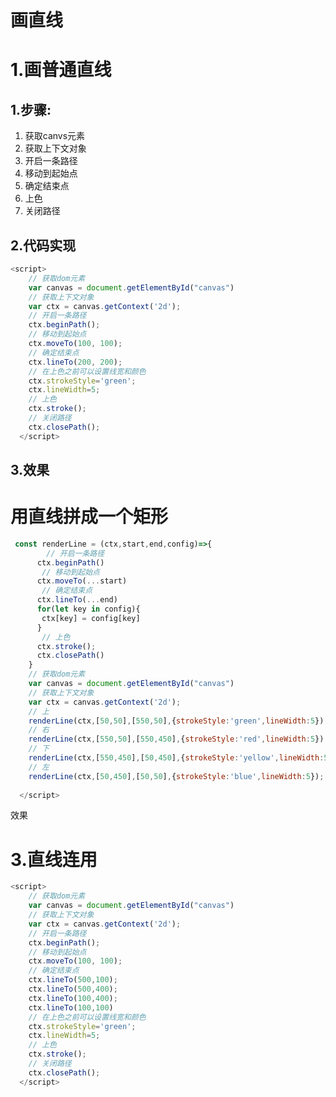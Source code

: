 # 画直线
# 1.画普通直线
## 1.步骤:
1. 获取canvs元素
2. 获取上下文对象
3. 开启一条路径
4. 移动到起始点
5. 确定结束点
6. 上色
7. 关闭路径
## 2.代码实现
```javascript
<script>
    // 获取dom元素
    var canvas = document.getElementById("canvas")
    // 获取上下文对象
    var ctx = canvas.getContext('2d');
    // 开启一条路径
    ctx.beginPath();
    // 移动到起始点
    ctx.moveTo(100, 100);
    // 确定结束点
    ctx.lineTo(200, 200);
    // 在上色之前可以设置线宽和颜色
    ctx.strokeStyle='green';
    ctx.lineWidth=5;
    // 上色
    ctx.stroke();
    // 关闭路径
    ctx.closePath();
  </script>
```
## 3.效果
<!-- ![image](images/z9RWHiEsKlFxZjTkBESe3BisJFg-kpdvN0aTNVQis2s.png) -->

# **用直线拼成一个矩形**
```javascript
 const renderLine = (ctx,start,end,config)=>{
        // 开启一条路径
      ctx.beginPath()
       // 移动到起始点
      ctx.moveTo(...start)
       // 确定结束点
      ctx.lineTo(...end)
      for(let key in config){
       ctx[key] = config[key]
      }
       // 上色
      ctx.stroke();
      ctx.closePath()
    }
    // 获取dom元素
    var canvas = document.getElementById("canvas")
    // 获取上下文对象
    var ctx = canvas.getContext('2d');
    // 上
    renderLine(ctx,[50,50],[550,50],{strokeStyle:'green',lineWidth:5});
    // 右
    renderLine(ctx,[550,50],[550,450],{strokeStyle:'red',lineWidth:5});
    // 下
    renderLine(ctx,[550,450],[50,450],{strokeStyle:'yellow',lineWidth:5});
    // 左
    renderLine(ctx,[50,450],[50,50],{strokeStyle:'blue',lineWidth:5});
   
  </script>
```
效果

<!-- ![image](images/g4xpG8cjm5tjS2QIVKA9geqmsa886EZB5txfn2QMm2o.png) -->

# 3.直线连用
```javascript
<script>
    // 获取dom元素
    var canvas = document.getElementById("canvas")
    // 获取上下文对象
    var ctx = canvas.getContext('2d');
    // 开启一条路径
    ctx.beginPath();
    // 移动到起始点
    ctx.moveTo(100, 100);
    // 确定结束点
    ctx.lineTo(500,100);
    ctx.lineTo(500,400);
    ctx.lineTo(100,400);
    ctx.lineTo(100,100)
    // 在上色之前可以设置线宽和颜色
    ctx.strokeStyle='green';
    ctx.lineWidth=5;
    // 上色
    ctx.stroke();
    // 关闭路径
    ctx.closePath(); 
  </script>
```
